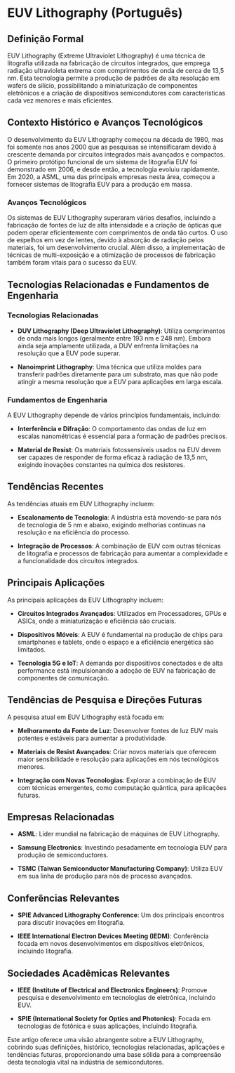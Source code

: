 # EUV Lithography (Português)

## Definição Formal

EUV Lithography (Extreme Ultraviolet Lithography) é uma técnica de litografia utilizada na fabricação de circuitos integrados, que emprega radiação ultravioleta extrema com comprimentos de onda de cerca de 13,5 nm. Esta tecnologia permite a produção de padrões de alta resolução em wafers de silício, possibilitando a miniaturização de componentes eletrônicos e a criação de dispositivos semicondutores com características cada vez menores e mais eficientes.

## Contexto Histórico e Avanços Tecnológicos

O desenvolvimento da EUV Lithography começou na década de 1980, mas foi somente nos anos 2000 que as pesquisas se intensificaram devido à crescente demanda por circuitos integrados mais avançados e compactos. O primeiro protótipo funcional de um sistema de litografia EUV foi demonstrado em 2006, e desde então, a tecnologia evoluiu rapidamente. Em 2020, a ASML, uma das principais empresas nesta área, começou a fornecer sistemas de litografia EUV para a produção em massa.

### Avanços Tecnológicos

Os sistemas de EUV Lithography superaram vários desafios, incluindo a fabricação de fontes de luz de alta intensidade e a criação de ópticas que podem operar eficientemente com comprimentos de onda tão curtos. O uso de espelhos em vez de lentes, devido à absorção de radiação pelos materiais, foi um desenvolvimento crucial. Além disso, a implementação de técnicas de multi-exposição e a otimização de processos de fabricação também foram vitais para o sucesso da EUV.

## Tecnologias Relacionadas e Fundamentos de Engenharia

### Tecnologias Relacionadas

- **DUV Lithography (Deep Ultraviolet Lithography)**: Utiliza comprimentos de onda mais longos (geralmente entre 193 nm e 248 nm). Embora ainda seja amplamente utilizada, a DUV enfrenta limitações na resolução que a EUV pode superar.
  
- **Nanoimprint Lithography**: Uma técnica que utiliza moldes para transferir padrões diretamente para um substrato, mas que não pode atingir a mesma resolução que a EUV para aplicações em larga escala.

### Fundamentos de Engenharia

A EUV Lithography depende de vários princípios fundamentais, incluindo:

- **Interferência e Difração**: O comportamento das ondas de luz em escalas nanométricas é essencial para a formação de padrões precisos.
  
- **Material de Resist**: Os materiais fotossensíveis usados na EUV devem ser capazes de responder de forma eficaz à radiação de 13,5 nm, exigindo inovações constantes na química dos resistores.

## Tendências Recentes

As tendências atuais em EUV Lithography incluem:

- **Escalonamento de Tecnologia**: A indústria está movendo-se para nós de tecnologia de 5 nm e abaixo, exigindo melhorias contínuas na resolução e na eficiência do processo.
  
- **Integração de Processos**: A combinação de EUV com outras técnicas de litografia e processos de fabricação para aumentar a complexidade e a funcionalidade dos circuitos integrados.

## Principais Aplicações

As principais aplicações da EUV Lithography incluem:

- **Circuitos Integrados Avançados**: Utilizados em Processadores, GPUs e ASICs, onde a miniaturização e eficiência são cruciais.
  
- **Dispositivos Móveis**: A EUV é fundamental na produção de chips para smartphones e tablets, onde o espaço e a eficiência energética são limitados.
  
- **Tecnologia 5G e IoT**: A demanda por dispositivos conectados e de alta performance está impulsionando a adoção de EUV na fabricação de componentes de comunicação.

## Tendências de Pesquisa e Direções Futuras

A pesquisa atual em EUV Lithography está focada em:

- **Melhoramento da Fonte de Luz**: Desenvolver fontes de luz EUV mais potentes e estáveis para aumentar a produtividade.
  
- **Materiais de Resist Avançados**: Criar novos materiais que oferecem maior sensibilidade e resolução para aplicações em nós tecnológicos menores.
  
- **Integração com Novas Tecnologias**: Explorar a combinação de EUV com técnicas emergentes, como computação quântica, para aplicações futuras.

## Empresas Relacionadas

- **ASML**: Líder mundial na fabricação de máquinas de EUV Lithography.
  
- **Samsung Electronics**: Investindo pesadamente em tecnologia EUV para produção de semiconductores.
  
- **TSMC (Taiwan Semiconductor Manufacturing Company)**: Utiliza EUV em sua linha de produção para nós de processo avançados.

## Conferências Relevantes

- **SPIE Advanced Lithography Conference**: Um dos principais encontros para discutir inovações em litografia.
  
- **IEEE International Electron Devices Meeting (IEDM)**: Conferência focada em novos desenvolvimentos em dispositivos eletrônicos, incluindo litografia.

## Sociedades Acadêmicas Relevantes

- **IEEE (Institute of Electrical and Electronics Engineers)**: Promove pesquisa e desenvolvimento em tecnologias de eletrônica, incluindo EUV.
  
- **SPIE (International Society for Optics and Photonics)**: Focada em tecnologias de fotônica e suas aplicações, incluindo litografia.

Este artigo oferece uma visão abrangente sobre a EUV Lithography, cobrindo suas definições, histórico, tecnologias relacionadas, aplicações e tendências futuras, proporcionando uma base sólida para a compreensão desta tecnologia vital na indústria de semicondutores.